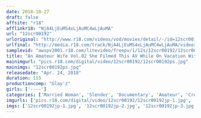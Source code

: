 ```yaml
---
date: 2018-10-27
draft: false
affsite: "r18"
afflinkr18: "NjA4LjEuMS4xLjAuMC4wLjAuMA"
url: "12scr00192"
urloriginal: "http://www.r18.com/videos/vod/movies/detail/-/id=12scr00192"
urlfinal: "http://media.r18.com/track/NjA4LjEuMS4xLjAuMC4wLjAuMA/videos/vod/movies/detail/-/id=12scr00192"
samplevid: "awspv3001.r18.com/litevideo/freepv/1/12s/12scr00192/12scr00192_dmb_w.mp4"
title: "An Amateur Wife Vol.02 She Filmed This AV While On Vacation With Her Husband Kanna 27 Years Old"
mainimgurl: "pics.r18.com/digital/video/12scr00192/12scr00192ps.jpg"
mainimgs: "12scr00192ps.jpg"
releasedate: "Apr. 24, 2018"
duration: 115
productioncomp: "Glay'z"
girls: ['----']
categories: ['Married Woman', 'Slender', 'Documentary', 'Amateur', 'Creampie', 'Gonzo', 'Homemade', 'Hi-Def']
imgurls: ['pics.r18.com/digital/video/12scr00192/12scr00192jp-1.jpg', 'pics.r18.com/digital/video/12scr00192/12scr00192jp-2.jpg', 'pics.r18.com/digital/video/12scr00192/12scr00192jp-3.jpg', 'pics.r18.com/digital/video/12scr00192/12scr00192jp-4.jpg', 'pics.r18.com/digital/video/12scr00192/12scr00192jp-5.jpg', 'pics.r18.com/digital/video/12scr00192/12scr00192jp-6.jpg', 'pics.r18.com/digital/video/12scr00192/12scr00192jp-7.jpg', 'pics.r18.com/digital/video/12scr00192/12scr00192jp-8.jpg', 'pics.r18.com/digital/video/12scr00192/12scr00192jp-9.jpg', 'pics.r18.com/digital/video/12scr00192/12scr00192jp-10.jpg', 'pics.r18.com/digital/video/12scr00192/12scr00192jp-11.jpg', 'pics.r18.com/digital/video/12scr00192/12scr00192jp-12.jpg', 'pics.r18.com/digital/video/12scr00192/12scr00192jp-13.jpg', 'pics.r18.com/digital/video/12scr00192/12scr00192jp-14.jpg', 'pics.r18.com/digital/video/12scr00192/12scr00192jp-15.jpg', 'pics.r18.com/digital/video/12scr00192/12scr00192jp-16.jpg', 'pics.r18.com/digital/video/12scr00192/12scr00192jp-17.jpg', 'pics.r18.com/digital/video/12scr00192/12scr00192jp-18.jpg', 'pics.r18.com/digital/video/12scr00192/12scr00192jp-19.jpg', 'pics.r18.com/digital/video/12scr00192/12scr00192jp-20.jpg']
imgs: ['12scr00192jp-1.jpg', '12scr00192jp-2.jpg', '12scr00192jp-3.jpg', '12scr00192jp-4.jpg', '12scr00192jp-5.jpg', '12scr00192jp-6.jpg', '12scr00192jp-7.jpg', '12scr00192jp-8.jpg', '12scr00192jp-9.jpg', '12scr00192jp-10.jpg', '12scr00192jp-11.jpg', '12scr00192jp-12.jpg', '12scr00192jp-13.jpg', '12scr00192jp-14.jpg', '12scr00192jp-15.jpg', '12scr00192jp-16.jpg', '12scr00192jp-17.jpg', '12scr00192jp-18.jpg', '12scr00192jp-19.jpg', '12scr00192jp-20.jpg']
---
```

